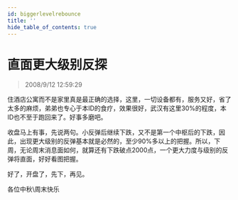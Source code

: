 ```yaml
---
id: biggerlevelrebounce 
title: ''
hide_table_of_contents: true
---
```


# 直面更大级别反探

> 2008/9/12 12:59:29

<div style={{color: '#CC0000', fontWeight: '500', fontSize: '18px'}}>

住酒店公寓而不是家里真是最正确的选择，这里，一切设备都有，服务又好，省了太多的麻烦，弟弟也专心于本ID的食疗，效果很好，武汉有这里30%的程度，本ID也不至于跑回来了。好事多磨吧。

</div>

<div style={{color: '#336600', fontWeight: '500', fontSize: '18px'}}>

收盘马上有事，先说两句。小反弹后继续下跌，又不是第一个中枢后的下跌，因此，出现更大级别的反弹基本就是必然的，至少90%多以上的把握。所以，下周，无论周末消息面如何，就算还有下跌破点2000点，一个更大力度与级别的反弹将直面，好好看图把握。

</div>

<div style={{color: '#CC0000', fontWeight: '500', fontSize: '18px'}}>

好了，开盘了，先下，再见。

</div>

 
<div style={{color: '#CC0000', fontWeight: '500', fontSize: '56px', textAlign: 'center'}}>

各位中秋\周末快乐

</div>